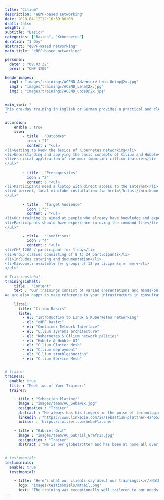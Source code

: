 ```yaml
---
title: "Cilium"
description: "eBPF-based networking"
date: 2020-04-12T12:16:39+06:00
draft: false
weight: 3
subtitle: "Basics"
categories: ["Basics", "Kubernetes"]
duration: "1 Day"
abstract: "eBPF-based networking"
main_title: "eBPF-based networking"

personen: 
  daten : "09.03.22"
  preis : "CHF 1200"

headerimages:
  img1 : "images/trainings/ACEND_Adventure_Lena-Ontop@2x.jpg"
  img2 : "images/trainings/ACEND_Lena@2x.jpg"
  img3 : "images/trainings/ACEND_CodeD@2x.jpg"
  

main_text: "
This one-day training in English or German provides a practical and clear introduction to Cilium, an eBFP-based networking, observability and security stack for cloud and on-premise infrastructure.
"

accordion:
    enable : true
    item:
        - title : "Outcomes"
          icon : "1"
          content : "<ul>
<li>Getting to know the basics of Kubernetes networking</li>
<li>Understanding and applying the basic concepts of Cilium and Hubble</li>
<li>Practical application of the most important Cillium features</li>
</ul>"
 
        - title : "Prerequisites"
          icon : "2"
          content : "<ul>
<li>Participants need a laptop with direct access to the Internet</li>
<li>A current, local minikube installation (<a href=\"https://minikube.sigs.k8s.io/docs/start/\">minikube.sigs.k8s.io</a>)</li>
</ul>"

        - title : "Target Audience"
          icon : "3"
          content : "<ul>
<li>Our training is aimed at people who already have knowledge and experience in operating a Kubernetes platform</li>
<li>Participants should have experience in using the command line</li>
</ul>"

        - title : "Conditions"
          icon : "4"
          content : "<ul>
<li>CHF 1200 / participant for 1 day</li>
<li>Group classes consisting of 8 to 24 participants</li>
<li>Includes catering and documentation</li>
<li>Discounts available for groups of 12 participants or more</li>
</ul>"

# Trainingsinhalt
trainingsinhalt: 
    title : "Content"
    text : "Our trainings consist of varied presentations and hands-on labs to convey their content in an exciting way.\n\n
We are also happy to make reference to your infrastructure in consultation. If there is a need for additional content, we can make adjustments at your request."

    liste1:
      title: "Cilium Basics"
      liste:
        - el: "Introduction to Linux & Kubernetes networking"
        - el: "eBPF basics"
        - el: "Container Network Interface"
        - el: "Cilium systems architecture"
        - el: "Kubernetes & Cilium network policies"
        - el: "Hubble & Hubble UI"
        - el: "Cilium Cluster Mesh"
        - el: "Cilium deployment"
        - el: "Cilium troubleshooting"
        - el: "Cilium Service Mesh"


# trainer
trainers:
  enable: true
  title : "Meet two of Your Trainers"
  trainer:

    - title : "Sebastian Plattner"
      image : "images/team/AC_Seba@2x.jpg"
      designation : "Trainer"
      abstract : "He always has his fingers on the pulse of technological developments and stays one step ahead – the more complex the problem, the bigger his motivation. And because nothing explains itself, he’ll also take care of that."
      linkedin : "https://www.linkedin.com/in/sebastian-plattner-4a4653bb/"
      twitter : "https://twitter.com/SebaPlattner"

    - title : "Gabriel Graf"
      image : "images/team/AC_Gabriel_Graf@2x.jpg"
      designation : "Trainer"
      abstract : "He is our globetrotter and has been at home all over the world from an early age. And of course, he is really at home in the Cloud Native world."
      
      
# testimonials
testimonials:
  enable: true
  testimonial:
    
    - title: "Here’s what our clients say about our trainings:<br/>Nathanael Weber, Bern"
      logo: "images/testimonials/mtrail.png"
      text: "The training was exceptionally well tailored to our needs. The practical exercises were just difficult enough that more questions about Helm arose and were answered competently by the instructor. Many thanks acend for this experience!"
---
```


